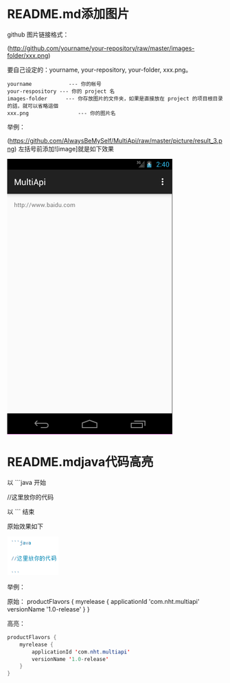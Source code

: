 # README.md添加图片
github 图片链接格式：

(http://github.com/yourname/your-repository/raw/master/images-folder/xxx.png)

要自己设定的：yourname, your-repository, your-folder, xxx.png。

    yourname            --- 你的帐号
    your-respository --- 你的 project 名
    images-folder      --- 你存放图片的文件夹，如果是直接放在 project 的项目根目录的話，就可以省略這個
    xxx.png                --- 你的图片名


举例：

(https://github.com/AlwaysBeMySelf/MultiApi/raw/master/picture/result_3.png)
左括号前添加![image]就是如下效果

![image](https://github.com/AlwaysBeMySelf/MultiApi/raw/master/picture/result_3.png)


# README.mdjava代码高亮

以 ```java 开始
  
//这里放你的代码
  
以 ``` 结束

原始效果如下

![image](https://github.com/AlwaysBeMySelf/MultiApi/raw/master/picture/code.png)

举例：

原始：
productFlavors {
    myrelease {
        applicationId 'com.nht.multiapi'
        versionName '1.0-release'
    }
}

高亮：
```java 
productFlavors {
    myrelease {
        applicationId 'com.nht.multiapi'
        versionName '1.0-release'
    }
}
```
